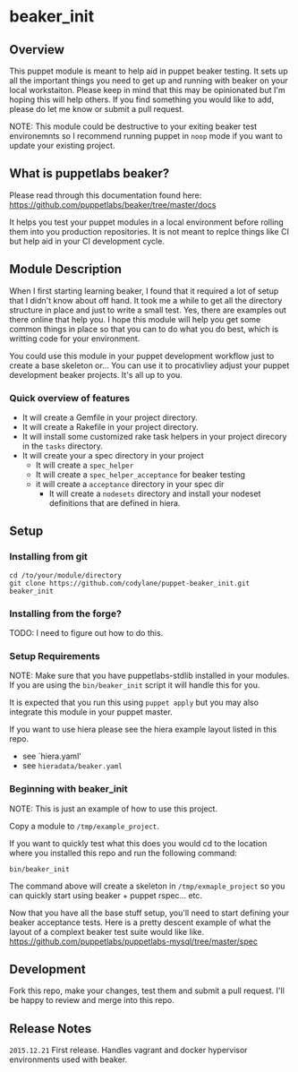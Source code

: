 # beaker_init

## Overview

This puppet module is meant to help aid in puppet beaker testing.  It sets up
all the important things you need to get up and running with beaker on
your local workstaiton.  Please keep in mind that this may be
opinionated but I'm hoping this will help others.  If you find something
you would like to add, please do let me know or submit a pull request.

NOTE: This module could be destructive to your exiting beaker test
environemnts so I recommend running puppet in `noop` mode if you want to
update your existing project.

## What is puppetlabs beaker?
Please read through this documentation found here:
https://github.com/puppetlabs/beaker/tree/master/docs

It helps you test your puppet modules in a local environment before
rolling them into you production repositories.  It is not meant to
replce things like CI but help aid in your CI development cycle.

## Module Description

When I first starting learning beaker, I found that it required a lot of
setup that I didn't know about off hand.  It took me a while to get all
the directory structure in place and just to write a small test.  Yes,
there are examples out there online that help you.  I hope this module
will help you get some common things in place so that you can to do what you
do best, which is writting code for your environment.

You could use this module in your puppet development workflow just to
create a base skeleton or... You can use it to procativliey adjust your
puppet development beaker projects. It's all up to you.

### Quick overview of features
* It will create a Gemfile in your project directory.
* It will create a Rakefile in your project directory.
* It will install some customized rake task helpers in your project
  direcory in the `tasks` directory.
* It will create your a spec directory in your project
  * It will create a `spec_helper`
  * It will create a `spec_helper_acceptance` for beaker testing
  * it will create a `acceptance` directory in your spec dir
    * It will create a `nodesets` directory and install your nodeset
      definitions that are defined in hiera.

## Setup
### Installing from git

```
cd /to/your/module/directory
git clone https://github.com/codylane/puppet-beaker_init.git beaker_init
```

### Installing from the forge?
TODO: I need to figure out how to do this.

### Setup Requirements

NOTE: Make sure that you have puppetlabs-stdlib installed in your
modules.  If you are using the `bin/beaker_init` script it will handle
this for you.

It is expected that you run this using `puppet apply` but you may also
integrate this module in your puppet master.


If you want to use hiera please see the hiera example layout listed in
this repo.
  * see `hiera.yaml'
  * see `hieradata/beaker.yaml`

### Beginning with beaker_init

NOTE: This is just an example of how to use this project.

Copy a module to `/tmp/example_project`.

If you want to quickly test what this does you would cd to the location
where you installed this repo and run the following command:
```
bin/beaker_init
```

The command above will create a skeleton in `/tmp/exmaple_project` so you can
quickly start using beaker + puppet rspec... etc.

Now that you have all the base stuff setup, you'll need to start
defining your beaker acceptance tests. Here is a pretty descent example
of what the layout of a complext beaker test suite would like like.
https://github.com/puppetlabs/puppetlabs-mysql/tree/master/spec

## Development

Fork this repo, make your changes, test them and submit a pull request.
I'll be happy to review and merge into this repo.

## Release Notes

`2015.12.21`
First release.  Handles vagrant and docker hypervisor environments used
with beaker.
